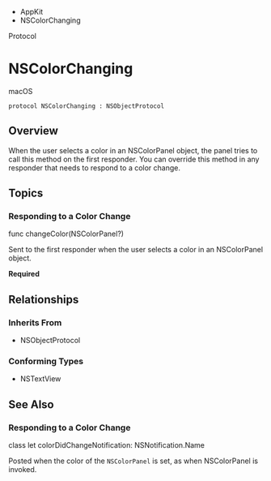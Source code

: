 

- AppKit
-  NSColorChanging 

Protocol

# NSColorChanging

macOS

``` source
protocol NSColorChanging : NSObjectProtocol
```

## Overview

When the user selects a color in an NSColorPanel object, the panel tries to call this method on the first responder. You can override this method in any responder that needs to respond to a color change.

## Topics

### Responding to a Color Change

func changeColor(NSColorPanel?)

Sent to the first responder when the user selects a color in an NSColorPanel object.

**Required**

## Relationships

### Inherits From

- NSObjectProtocol

### Conforming Types

- NSTextView

## See Also

### Responding to a Color Change

class let colorDidChangeNotification: NSNotification.Name

Posted when the color of the `NSColorPanel` is set, as when NSColorPanel is invoked.

